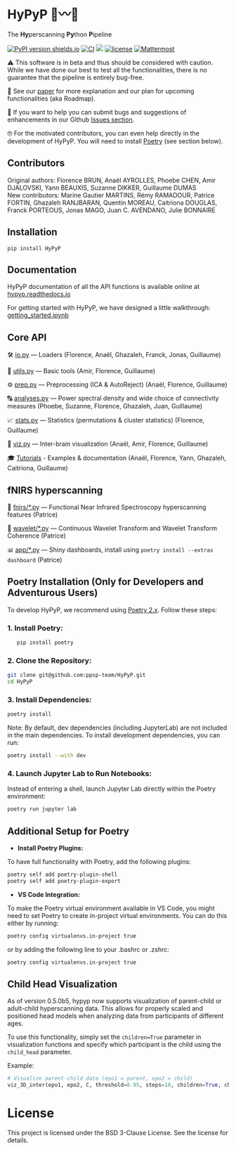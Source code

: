 # HyPyP 🐍〰️🐍

The **Hy**perscanning **Py**thon **P**ipeline

[![PyPI version shields.io](https://img.shields.io/pypi/v/hypyp.svg)](https://pypi.org/project/HyPyP/) [![CI](https://github.com/ppsp-team/HyPyP/actions/workflows/Build.yml/badge.svg)](https://github.com/ppsp-team/HyPyP/actions/workflows/Build.yml) <a href="https://hypyp.readthedocs.io"><img src="https://readthedocs.org/projects/hypyp/badge/?version=latest"></a> [![license](https://img.shields.io/badge/License-BSD%203--Clause-blue.svg)](https://opensource.org/licenses/BSD-3-Clause) [![Mattermost](https://img.shields.io/discord/1065810348944408616?color=blue)](https://discord.gg/zYzjeGj7D6)

⚠️ This software is in beta and thus should be considered with caution. While we have done our best to test all the functionalities, there is no guarantee that the pipeline is entirely bug-free.

📖 See our [paper](https://academic.oup.com/scan/advance-article/doi/10.1093/scan/nsaa141/5919711) for more explanation and our plan for upcoming functionalities (aka Roadmap).

🤝 If you want to help you can submit bugs and suggestions of enhancements in our Github [Issues section](https://github.com/ppsp-team/HyPyP/issues).

🤓 For the motivated contributors, you can even help directly in the development of HyPyP. You will need to install [Poetry](https://python-poetry.org/) (see section below).

## Contributors

Original authors: Florence BRUN, Anaël AYROLLES, Phoebe CHEN, Amir DJALOVSKI, Yann BEAUXIS, Suzanne DIKKER, Guillaume DUMAS  
New contributors: Marine Gautier MARTINS, Rémy RAMADOUR, Patrice FORTIN, Ghazaleh RANJBARAN, Quentin MOREAU, Caitriona DOUGLAS, Franck PORTEOUS, Jonas MAGO, Juan C. AVENDANO, Julie BONNAIRE

## Installation

`pip install HyPyP`

## Documentation

HyPyP documentation of all the API functions is available online at [hypyp.readthedocs.io](https://hypyp.readthedocs.io/)

For getting started with HyPyP, we have designed a little walkthrough: [getting_started.ipynb](https://github.com/ppsp-team/HyPyP/blob/master/tutorial/getting_started.ipynb)

## Core API

🛠 [io.py](https://github.com/ppsp-team/HyPyP/blob/master/hypyp/io.py) — Loaders (Florence, Anaël, Ghazaleh, Franck, Jonas, Guillaume)

🧰 [utils.py](https://github.com/ppsp-team/HyPyP/blob/master/hypyp/utils.py) — Basic tools (Amir, Florence, Guillaume)

⚙️ [prep.py](https://github.com/ppsp-team/HyPyP/blob/master/hypyp/prep.py) — Preprocessing (ICA & AutoReject) (Anaël, Florence, Guillaume)

🔠 [analyses.py](https://github.com/ppsp-team/HyPyP/blob/master/hypyp/analyses.py) — Power spectral density and wide choice of connectivity measures (Phoebe, Suzanne, Florence, Ghazaleh, Juan, Guillaume)

📈 [stats.py](https://github.com/ppsp-team/HyPyP/blob/master/hypyp/stats.py) — Statistics (permutations & cluster statistics) (Florence, Guillaume)

🧠 [viz.py](https://github.com/ppsp-team/HyPyP/blob/master/hypyp/viz.py) — Inter-brain visualization (Anaël, Amir, Florence, Guillaume)

🎓 [Tutorials](https://github.com/ppsp-team/HyPyP/tree/master/tutorial) - Examples & documentation (Anaël, Florence, Yann, Ghazaleh, Caitriona, Guillaume)

## fNIRS hyperscanning

🔦 [fnirs/\*.py](https://github.com/ppsp-team/HyPyP/blob/master/hypyp/fnirs) — Functional Near Infrared Spectroscopy hyperscanning features (Patrice)

🌊 [wavelet/\*.py](https://github.com/ppsp-team/HyPyP/blob/master/hypyp/wavelet) — Continuous Wavelet Transform and Wavelet Transform Coherence (Patrice)

📊 [app/\*.py](https://github.com/ppsp-team/HyPyP/blob/master/hypyp/app) — Shiny dashboards, install using `poetry install --extras dashboard` (Patrice)

## Poetry Installation (Only for Developers and Adventurous Users)

To develop HyPyP, we recommend using [Poetry 2.x](https://python-poetry.org/). Follow these steps:

### 1. Install Poetry:

```bash
   pip install poetry
```

### 2. Clone the Repository:

```bash
git clone git@github.com:ppsp-team/HyPyP.git
cd HyPyP
```

### 3. Install Dependencies:

```bash
poetry install
```

Note: By default, dev dependencies (including JupyterLab) are not included in the main dependencies.
To install development dependencies, you can run:

```bash
poetry install --with dev
```

### 4. Launch Jupyter Lab to Run Notebooks:

Instead of entering a shell, launch Jupyter Lab directly within the Poetry environment:

```bash
poetry run jupyter lab
```

## Additional Setup for Poetry

- **Install Poetry Plugins:**

To have full functionality with Poetry, add the following plugins:

```bash
poetry self add poetry-plugin-shell
poetry self add poetry-plugin-export
```

- **VS Code Integration:**

To make the Poetry virtual environment available in VS Code, you might need to set Poetry to create in-project virtual environments. You can do this either by running:

```bash
poetry config virtualenvs.in-project true
```

or by adding the following line to your .bashrc or .zshrc:

```bash
poetry config virtualenvs.in-project true
```

## Child Head Visualization

As of version 0.5.0b5, hypyp now supports visualization of parent-child or adult-child hyperscanning data. This allows for properly scaled and positioned head models when analyzing data from participants of different ages.

To use this functionality, simply set the `children=True` parameter in visualization functions and specify which participant is the child using the `child_head` parameter.

Example:

```python
# Visualize parent-child data (epo1 = parent, epo2 = child)
viz_3D_inter(epo1, epo2, C, threshold=0.95, steps=10, children=True, child_head=True)
```

# License

This project is licensed under the BSD 3-Clause License. See the license for details.
